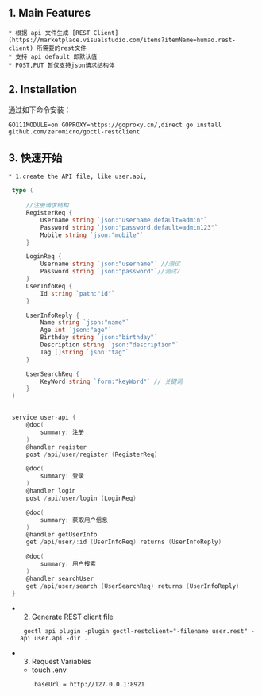## 1. Main Features
    * 根据 api 文件生成 [REST Client](https://marketplace.visualstudio.com/items?itemName=humao.rest-client) 所需要的rest文件
    * 支持 api default 即默认值
    * POST,PUT 暂仅支持json请求结构体

## 2. Installation

通过如下命令安装：

```shell
GO111MODULE=on GOPROXY=https://goproxy.cn/,direct go install github.com/zeromicro/goctl-restclient
```

## 3. 快速开始
    * 1.create the API file, like user.api, 
   ```go
    type (
        
        //注册请求结构
        RegisterReq {
            Username string `json:"username,default=admin"`
            Password string `json:"password,default=admin123"`
            Mobile string `json:"mobile"`
        }

        LoginReq {
            Username string `json:"username"` //测试
            Password string `json:"password"`//测试2
        }
        UserInfoReq {
            Id string `path:"id"`
        }

        UserInfoReply {
            Name string `json:"name"`
            Age int `json:"age"`
            Birthday string `json:"birthday"`
            Description string `json:"description"`
            Tag []string `json:"tag"`
        }

        UserSearchReq {
            KeyWord string `form:"keyWord"` // 关键词
        }
    )


    service user-api {
        @doc(
            summary: 注册
        )
        @handler register
        post /api/user/register (RegisterReq)

        @doc(
            summary: 登录
        )
        @handler login
        post /api/user/login (LoginReq)

        @doc(
            summary: 获取用户信息
        )
        @handler getUserInfo
        get /api/user/:id (UserInfoReq) returns (UserInfoReply)

        @doc(
            summary: 用户搜索
        )
        @handler searchUser
        get /api/user/search (UserSearchReq) returns (UserInfoReply)
    }

```
* 2. Generate REST client file
   ```shell
    goctl api plugin -plugin goctl-restclient="-filename user.rest" -api user.api -dir .
   ```
* 3. Request Variables
    - touch .env
    ```shell  
        baseUrl = http://127.0.0.1:8921
    ```
